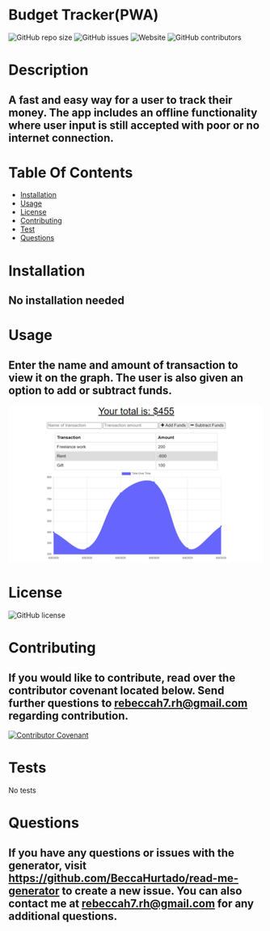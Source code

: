 # Budget Tracker(PWA)
  ![GitHub repo size](https://img.shields.io/github/repo-size/BeccaHurtado/pwa?style=flat-square)
  ![GitHub issues](https://img.shields.io/github/issues/BeccaHurtado/pwa?style=flat-square)
  ![Website](https://img.shields.io/website?down_color=lightgrey&down_message=offline&style=flat-square&up_message=online&url=https%3A%2F%2FBeccaHurtado.github.io%2Fpwa)
  ![GitHub contributors](https://img.shields.io/github/contributors/BeccaHurtado/pwa?style=flat-square)

  # Description

  ## A fast and easy way for a user to track their money. The app includes an offline functionality where user input is still accepted with poor or no internet connection.

  # Table Of Contents
  * [Installation](#instalation)
  * [Usage](#usage)
  * [License](#license)
  * [Contributing](#contributing)
  * [Test](#test)
  * [Questions](#questions)
  
  # Installation
  ## No installation needed
  
  # Usage
  ## Enter the name and amount of transaction to view it on the graph. The user is also given an option to add or subtract funds.
  ![Screenshot](./screenshot.png)

  # License
  ![GitHub license](https://img.shields.io/badge/license-None-blue.svg)

  # Contributing
  ## If you would like to contribute, read over the contributor covenant located below. Send further questions to rebeccah7.rh@gmail.com regarding contribution.
  [![Contributor Covenant](https://img.shields.io/badge/Contributor%20Covenant-2.1-4baaaa.svg)](code_of_conduct.md)

  # Tests
  No tests

  # Questions
  ## If you have any questions or issues with the generator, visit https://github.com/BeccaHurtado/read-me-generator to create a new issue. You can also contact me at rebeccah7.rh@gmail.com for any additional questions.
